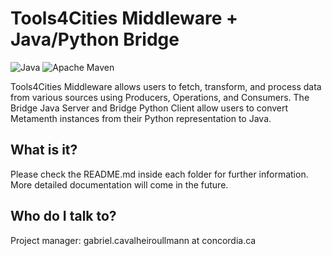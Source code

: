 # Tools4Cities Middleware + Java/Python Bridge

![Java](https://img.shields.io/badge/Java-orange)
![Apache Maven](https://github.com/ptidejteam/ptidej-Ptidej/actions/workflows/maven.yml/badge.svg)

Tools4Cities Middleware allows users to fetch, transform, and process data from various sources using Producers, Operations, and Consumers. The Bridge Java Server and Bridge Python Client allow users to convert Metamenth instances from their Python representation to Java.

## What is it?
Please check the README.md inside each folder for further information. More detailed documentation will come in the future.


## Who do I talk to?

Project manager: gabriel.cavalheiroullmann at concordia.ca
